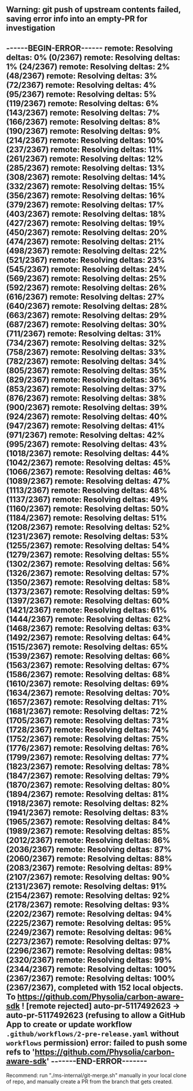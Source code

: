 Warning: git push of upstream contents failed, saving error info into an empty-PR for investigation
-----------------------
------BEGIN-ERROR------
remote: Resolving deltas: 0% (0/2367) remote: Resolving deltas: 1% (24/2367) remote: Resolving deltas: 2% (48/2367) remote: Resolving deltas: 3% (72/2367) remote: Resolving deltas: 4% (95/2367) remote: Resolving deltas: 5% (119/2367) remote: Resolving deltas: 6% (143/2367) remote: Resolving deltas: 7% (166/2367) remote: Resolving deltas: 8% (190/2367) remote: Resolving deltas: 9% (214/2367) remote: Resolving deltas: 10% (237/2367) remote: Resolving deltas: 11% (261/2367) remote: Resolving deltas: 12% (285/2367) remote: Resolving deltas: 13% (308/2367) remote: Resolving deltas: 14% (332/2367) remote: Resolving deltas: 15% (356/2367) remote: Resolving deltas: 16% (379/2367) remote: Resolving deltas: 17% (403/2367) remote: Resolving deltas: 18% (427/2367) remote: Resolving deltas: 19% (450/2367) remote: Resolving deltas: 20% (474/2367) remote: Resolving deltas: 21% (498/2367) remote: Resolving deltas: 22% (521/2367) remote: Resolving deltas: 23% (545/2367) remote: Resolving deltas: 24% (569/2367) remote: Resolving deltas: 25% (592/2367) remote: Resolving deltas: 26% (616/2367) remote: Resolving deltas: 27% (640/2367) remote: Resolving deltas: 28% (663/2367) remote: Resolving deltas: 29% (687/2367) remote: Resolving deltas: 30% (711/2367) remote: Resolving deltas: 31% (734/2367) remote: Resolving deltas: 32% (758/2367) remote: Resolving deltas: 33% (782/2367) remote: Resolving deltas: 34% (805/2367) remote: Resolving deltas: 35% (829/2367) remote: Resolving deltas: 36% (853/2367) remote: Resolving deltas: 37% (876/2367) remote: Resolving deltas: 38% (900/2367) remote: Resolving deltas: 39% (924/2367) remote: Resolving deltas: 40% (947/2367) remote: Resolving deltas: 41% (971/2367) remote: Resolving deltas: 42% (995/2367) remote: Resolving deltas: 43% (1018/2367) remote: Resolving deltas: 44% (1042/2367) remote: Resolving deltas: 45% (1066/2367) remote: Resolving deltas: 46% (1089/2367) remote: Resolving deltas: 47% (1113/2367) remote: Resolving deltas: 48% (1137/2367) remote: Resolving deltas: 49% (1160/2367) remote: Resolving deltas: 50% (1184/2367) remote: Resolving deltas: 51% (1208/2367) remote: Resolving deltas: 52% (1231/2367) remote: Resolving deltas: 53% (1255/2367) remote: Resolving deltas: 54% (1279/2367) remote: Resolving deltas: 55% (1302/2367) remote: Resolving deltas: 56% (1326/2367) remote: Resolving deltas: 57% (1350/2367) remote: Resolving deltas: 58% (1373/2367) remote: Resolving deltas: 59% (1397/2367) remote: Resolving deltas: 60% (1421/2367) remote: Resolving deltas: 61% (1444/2367) remote: Resolving deltas: 62% (1468/2367) remote: Resolving deltas: 63% (1492/2367) remote: Resolving deltas: 64% (1515/2367) remote: Resolving deltas: 65% (1539/2367) remote: Resolving deltas: 66% (1563/2367) remote: Resolving deltas: 67% (1586/2367) remote: Resolving deltas: 68% (1610/2367) remote: Resolving deltas: 69% (1634/2367) remote: Resolving deltas: 70% (1657/2367) remote: Resolving deltas: 71% (1681/2367) remote: Resolving deltas: 72% (1705/2367) remote: Resolving deltas: 73% (1728/2367) remote: Resolving deltas: 74% (1752/2367) remote: Resolving deltas: 75% (1776/2367) remote: Resolving deltas: 76% (1799/2367) remote: Resolving deltas: 77% (1823/2367) remote: Resolving deltas: 78% (1847/2367) remote: Resolving deltas: 79% (1870/2367) remote: Resolving deltas: 80% (1894/2367) remote: Resolving deltas: 81% (1918/2367) remote: Resolving deltas: 82% (1941/2367) remote: Resolving deltas: 83% (1965/2367) remote: Resolving deltas: 84% (1989/2367) remote: Resolving deltas: 85% (2012/2367) remote: Resolving deltas: 86% (2036/2367) remote: Resolving deltas: 87% (2060/2367) remote: Resolving deltas: 88% (2083/2367) remote: Resolving deltas: 89% (2107/2367) remote: Resolving deltas: 90% (2131/2367) remote: Resolving deltas: 91% (2154/2367) remote: Resolving deltas: 92% (2178/2367) remote: Resolving deltas: 93% (2202/2367) remote: Resolving deltas: 94% (2225/2367) remote: Resolving deltas: 95% (2249/2367) remote: Resolving deltas: 96% (2273/2367) remote: Resolving deltas: 97% (2296/2367) remote: Resolving deltas: 98% (2320/2367) remote: Resolving deltas: 99% (2344/2367) remote: Resolving deltas: 100% (2367/2367) remote: Resolving deltas: 100% (2367/2367), completed with 152 local objects. To https://github.com/Physolia/carbon-aware-sdk ! [remote rejected] auto-pr-5117492623 -> auto-pr-5117492623 (refusing to allow a GitHub App to create or update workflow `.github/workflows/2-pre-release.yaml` without `workflows` permission) error: failed to push some refs to 'https://github.com/Physolia/carbon-aware-sdk'
-------END-ERROR-------
-----------------------
Recommend: run "./ms-internal/git-merge.sh" manually in your local clone of repo, and manually create a PR from the branch that gets created.
